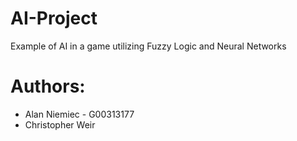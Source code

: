 # AI-Project
Example of AI in a game utilizing Fuzzy Logic and Neural Networks


Authors:
===========
* Alan Niemiec - G00313177
* Christopher Weir

